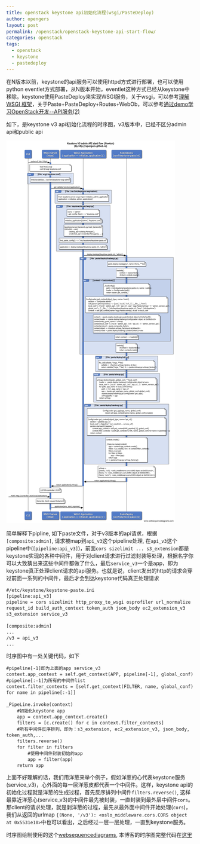 ```yaml
---
title: openstack keystone api初始化流程(wsgi/PasteDeploy)                 
author: opengers
layout: post
permalink: /openstack/openstack-keystone-api-start-flow/
categories: openstack
tags:
  - openstack
  - keystone
  - pastedeploy
---   
```


在N版本以前，keystone的api服务可以使用httpd方式进行部署，也可以使用python eventlet方式部署，从N版本开始，eventlet这种方式已经从keystone中移除。keystone使用PasteDeploy来实现WSGI服务，关于wsgi，可以参考[理解 WSGI 框架](http://python.jobbole.com/84372/)，关于Paste+PasteDeploy+Routes+WebOb，可以参考[通过demo学习OpenStack开发--API服务(2)](http://www.infoq.com/cn/articles/OpenStack-UnitedStack-API2#)      

如下，是keystone v3 api初始化流程的时序图，v3版本中，已经不区分admin api和public api                          

![keystone-api-init](/images/openstack/openstack-keystone-api/keystone-api-start.png)     

简单解释下pipline, 如下paste文件，对于v3版本的api请求，根据`[composite:admin]`, 请求被map到`api_v3`这个pipeline处理, 在`api_v3`这个pipeline中(`[pipeline:api_v3]`)，前面`cors sizelimit ... s3_extension`都是keystone实现的各种中间件，用于对client请求进行过滤封装等处理，根据名字你可以大致猜出来这些中间件都做了什么，最后`service_v3`一个是app，即为keystone真正处理client请求的api服务。也就是说，client发出的http的请求会穿过前面一系列的中间件，最后才会到达keystone代码真正处理请求                  

``` shell
#/etc/keystone/keystone-paste.ini
[pipeline:api_v3]
pipeline = cors sizelimit http_proxy_to_wsgi osprofiler url_normalize request_id build_auth_context token_auth json_body ec2_extension_v3 s3_extension service_v3  

[composite:admin]
...
/v3 = api_v3
...
```     

时序图中有一处关键代码，如下      

``` shell
#pipeline[-1]即为上面的app service_v3
context.app_context = self.get_context(APP, pipeline[-1], global_conf)
#pipeline[:-1]为所有的中间件list
context.filter_contexts = [self.get_context(FILTER, name, global_conf) for name in pipeline[:-1]] 

_PipeLine.invoke(context)
    #初始化keystone app
    app = context.app_context.create()
    filters = [c.create() for c in context.filter_contexts]
    #所有中间件反序排列，即为：s3_extension, ec2_extension_v3, json_body, token_auth,...
    filters.reverse()
    for filter in filters
        #使用中间件封装初始的app
        app = filter(app)
    return app
```   

上面不好理解的话，我们用洋葱来举个例子，假如洋葱的心代表keystone服务(service_v3)，心外面的每一层洋葱皮都代表一个中间件。这样，keystone api的初始化过程就是洋葱的生成过程，首先反序排列中间件`filters.reverse()`, 这样最靠近洋葱心(service_v3)的中间件最先被封装，一直封装到最外层中间件`cors`。那client的请求处理，就是剥洋葱的过程，最先从最外面中间件开始处理(`cors`)，我们从返回的urlmap `{(None, '/v3'): <oslo_middleware.cors.CORS object at 0x5531e10>`中也可以看出，之后经过一层一层处理，一直到keystone服务。    

时序图绘制使用的这个[websequencediagrams](https://www.websequencediagrams.com/), 本博客的时序图完整代码在[这里](https://github.com/opengers/opengers.github.io/blob/dev/_posts/txt/openstack-keystone-api-start.txt)             